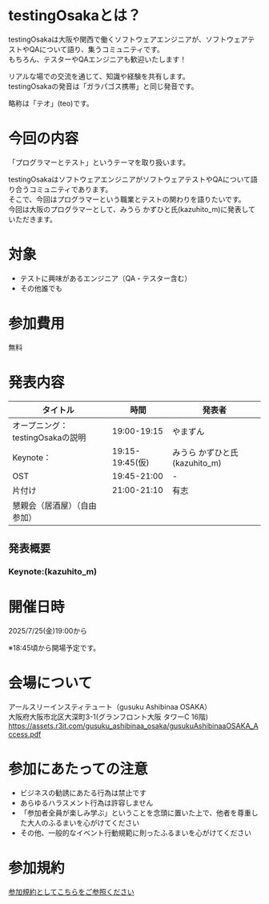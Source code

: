 # testingOsakaとは？

testingOsakaは大阪や関西で働くソフトウェアエンジニアが、ソフトウェアテストやQAについて語り、集うコミュニティです。  
もちろん、テスターやQAエンジニアも歓迎いたします！  

リアルな場での交流を通じて、知識や経験を共有します。  
testingOsakaの発音は「ガラパゴス携帯」と同じ発音です。  

略称は「テオ」(teo)です。  

# 今回の内容

「プログラマーとテスト」というテーマを取り扱います。  

testingOsakaはソフトウェアエンジニアがソフトウェアテストやQAについて語り合うコミュニティであります。  
そこで、今回はプログラマーという職業とテストの関わりを語りたいです。  
今回は大阪のプログラマーとして、みうら かずひと氏(kazuhito_m)に発表していただきます。  

# 対象

- テストに興味があるエンジニア（QA・テスター含む）
- その他誰でも

# 参加費用

無料

# 発表内容

|タイトル|時間|発表者|
|---|---|---|
|オープニング：testingOsakaの説明|19:00-19:15|やまずん|
|Keynote：|19:15-19:45(仮)|みうら かずひと氏(kazuhito_m)|
|OST|19:45-21:00|-|
|片付け|21:00-21:10|有志|
|懇親会（居酒屋）（自由参加）||

## 発表概要
### Keynote:(kazuhito_m)

# 開催日時
2025/7/25(金)19:00から

※18:45頃から開場予定です。

# 会場について
アールスリーインスティテュート（gusuku Ashibinaa OSAKA）  
大阪府大阪市北区大深町3-1(グランフロント大阪 タワーC 16階)   
https://assets.r3it.com/gusuku_ashibinaa_osaka/gusukuAshibinaaOSAKA_Access.pdf  

# 参加にあたっての注意

- ビジネスの勧誘にあたる行為は禁止です
- あらゆるハラスメント行為は許容しません
- 「参加者全員が楽しみ学ぶ」ということを念頭に置いた上で、他者を尊重した大人のふるまいを心がけてください
- その他、一般的なイベント行動規範に則ったふるまいを心がけてください

# 参加規約
[参加規約としてこちらをご参照ください](https://github.com/yusuke-yamashita/testing.osaka/blob/main/%E5%8F%82%E5%8A%A0%E8%A6%8F%E7%B4%84.md)